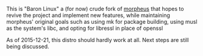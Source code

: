 This is "Baron Linux" a (for now) crude fork of
[morpheus](http://git.2f30.org/morpheus) that hopes to revive the project and
implement new features, while maintaining morpheus' original goals such as using
mk for package building, using musl as the system's libc, and opting for
libressl in place of openssl

As of 2015-12-21, this distro should hardly work at all. 
Next steps are still being discussed.
